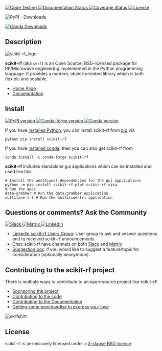 [
![Code Testing](https://github.com/scikit-rf/scikit-rf/workflows/Code%20linting%20and%20testing/badge.svg)
](https://github.com/scikit-rf/scikit-rf/actions?query=workflow%3A%22Code+linting+and+testing%22)
[
![Documentation Status](https://readthedocs.org/projects/scikit-rf/badge/?version=latest)
](https://readthedocs.org/projects/scikit-rf/?badge=latest)
[
![Coverage Status](https://coveralls.io/repos/scikit-rf/scikit-rf/badge.png)
](https://coveralls.io/r/scikit-rf/scikit-rf)
[
![License](https://img.shields.io/badge/License-BSD%203--Clause-blue.svg)
](./LICENSE.md)


![PyPI - Downloads](https://img.shields.io/pypi/dm/scikit-rf)

[
![Conda Downloads](https://anaconda.org/conda-forge/scikit-rf/badges/downloads.svg)
](https://anaconda.org/conda-forge/scikit-rf)

## Description


![scikit-rf_logo](doc/source/_static/scikit-rf-title-flat.png)


**scikit-rf** (aka `skrf`) is an Open Source, BSD-licensed package for RF/Microwave engineering implemented
in the Python programming language. It provides a modern, object-oriented library which is both
flexible and scalable.

* [Home Page](http://www.scikit-rf.org)
* [Documentation](http://scikit-rf.readthedocs.org/)

## Install

[
![PyPI version](https://img.shields.io/pypi/v/scikit-rf?style=flat&logo=pypi)
](https://pypi.org/project/scikit-rf/)
[
![Conda-forge version](https://img.shields.io/conda/v/conda-forge/scikit-rf?style=flat&logo=anaconda)
](https://img.shields.io/conda/v/conda-forge/scikit-rf)
[
![Conda version](https://anaconda.org/conda-forge/scikit-rf/badges/latest_release_date.svg)
](https://anaconda.org/conda-forge/scikit-rf)

If you have [installed Python](https://wiki.python.org/moin/BeginnersGuide/Download), you can install scikit-rf from [pip](https://pypi.org/project/pip/) via
```Shell
python pip install scikit-rf
```

If you have [installed conda](https://docs.conda.io/projects/conda/en/latest/user-guide/install/index.html), then you can also get scikit-rf from
```Shell
conda install -c conda-forge scikit-rf
```

**scikit-rf** includes standalone gui applications which can be installed and used like this
```Shell
# Install the additional dependencies for the gui applications
python -m pip install scikit-rf-plot scikit-rf-visa
# Run the apps
data-grabber # Run the data-grabber application
multiline-trl # Run the multiline-trl application
```

## Questions or comments? Ask the Community

[
![Slack](https://img.shields.io/badge/Slack-join%20chat-blueviolet?style=flat&logo=slack)
](https://join.slack.com/t/scikit-rf/shared_invite/zt-d82b62wg-0bdSJjZVhHBKf6687V80Jg)
[
![Matrix](https://img.shields.io/badge/Matrix-join%20chat-blueviolet?style=flat&logo=matrix)
](https://app.element.io/#/room/#scikit-rf:matrix.org)
[
![LinkedIn](https://img.shields.io/badge/LinkedIn_scikit_rf_group-orange?style=flat)
](https://www.linkedin.com/groups/12462155/)

* [LinkedIn scikit-rf Users Group](https://www.linkedin.com/groups/12462155/): User group to ask and answer questions and to received scikit-rf announcements.
* Chat: scikit-rf have channels on both [Slack](https://join.slack.com/t/scikit-rf/shared_invite/zt-d82b62wg-0bdSJjZVhHBKf6687V80Jg) and [Matrix](https://app.element.io/#/room/#scikit-rf:matrix.org)
* [Suggestion box](https://docs.google.com/forms/d/e/1FAIpQLSfkSNy8KzoHwdDxYGCmHHiA3GsHgN6zKTFI2NrcUR29U7Xx6A/viewform?usp=sf_link): if you would like to suggest a feature/topic for consideration (optionally anonymous).

## Contributing to the scikit-rf project

There is multiple ways to contribute to an open-source project like scikit-rf!

* [Sponsoring the project](https://scikit-rf.readthedocs.io/en/latest/contributing/index.html#sponsoring-the-project)
* [Contributing to the code](https://scikit-rf.readthedocs.io/en/latest/contributing/index.html#contributing-to-the-code)
* [Contributing to the Documentation](https://scikit-rf.readthedocs.io/en/latest/contributing/index.html#contributing-to-the-documentation)
* [Getting some merchandise to express your love](https://scikit-rf.org/merch.html)


![skrfshirt](https://raw.githubusercontent.com/scikit-rf/scikit-rf/master/logo/skrfshirtwhite.png)


## License

scikit-rf is permissively licensed under a [3-clause BSD license](LICENSE.txt).